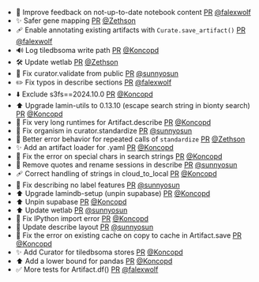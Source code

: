- 🚸 Improve feedback on not-up-to-date notebook content [PR](https://github.com/laminlabs/lamindb/pull/2284) [@falexwolf](https://github.com/falexwolf)
- ✨ Safer gene mapping [PR](https://github.com/laminlabs/lamindb/pull/2283) [@Zethson](https://github.com/Zethson)
- 🩹 Enable annotating existing artifacts with `Curate.save_artifact()` [PR](https://github.com/laminlabs/lamindb/pull/2280) [@falexwolf](https://github.com/falexwolf)
- 🔊 Log tiledbsoma write path [PR](https://github.com/laminlabs/lamindb/pull/2278) [@Koncopd](https://github.com/Koncopd)
- 🛠️ Update wetlab [PR](https://github.com/laminlabs/lamindb/pull/2277) [@Zethson](https://github.com/Zethson)
- 🐛 Fix curator.validate from public [PR](https://github.com/laminlabs/lamindb/pull/2275) [@sunnyosun](https://github.com/sunnyosun)
- ✏️ Fix typos in describe sections [PR](https://github.com/laminlabs/lamindb/pull/2271) [@falexwolf](https://github.com/falexwolf)
- ⬇️ Exclude s3fs==2024.10.0 [PR](https://github.com/laminlabs/lamindb-setup/pull/911) [@Koncopd](https://github.com/Koncopd)
- ⬆️ Upgrade lamin-utils to 0.13.10 (escape search string in bionty search) [PR](https://github.com/laminlabs/lamindb/pull/2274) [@Koncopd](https://github.com/Koncopd)
- 🐛 Fix very long runtimes for Artifact.describe [PR](https://github.com/laminlabs/lamindb/pull/2273) [@Koncopd](https://github.com/Koncopd)
- 🐛 Fix organism in curator.standardize [PR](https://github.com/laminlabs/lamindb/pull/2272) [@sunnyosun](https://github.com/sunnyosun)
- 🐛 Better error behavior for repeated calls of `standardize` [PR](https://github.com/laminlabs/lamindb/pull/2266) [@Zethson](https://github.com/Zethson)
- ✨ Add an artifact loader for .yaml [PR](https://github.com/laminlabs/lamindb/pull/2270) [@Koncopd](https://github.com/Koncopd)
- 🐛 Fix the error on special chars in search strings [PR](https://github.com/laminlabs/lamindb/pull/2261) [@Koncopd](https://github.com/Koncopd)
- 🎨 Remove quotes and rename sessions in describe [PR](https://github.com/laminlabs/lamindb/pull/2259) [@sunnyosun](https://github.com/sunnyosun)
- 🩹 Correct handling of strings in cloud_to_local [PR](https://github.com/laminlabs/lamindb-setup/pull/910) [@Koncopd](https://github.com/Koncopd)
- 🐛 Fix describing no label features [PR](https://github.com/laminlabs/lamindb/pull/2253) [@sunnyosun](https://github.com/sunnyosun)
- ⬆️ Upgrade lamindb-setup (unpin supabase) [PR](https://github.com/laminlabs/lamindb/pull/2252) [@Koncopd](https://github.com/Koncopd)
- ⬆️ Unpin supabase [PR](https://github.com/laminlabs/lamindb-setup/pull/909) [@Koncopd](https://github.com/Koncopd)
- ⬆️ Update wetlab [PR](https://github.com/laminlabs/lamindb/pull/2251) [@sunnyosun](https://github.com/sunnyosun)
- 🐛 Fix IPython import error [PR](https://github.com/laminlabs/lamindb/pull/2250) [@Koncopd](https://github.com/Koncopd)
- 🎨 Update describe layout [PR](https://github.com/laminlabs/lamindb/pull/2247) [@sunnyosun](https://github.com/sunnyosun)
- 🐛 Fix the error on existing cache on copy to cache in Artifact.save [PR](https://github.com/laminlabs/lamindb/pull/2248) [@Koncopd](https://github.com/Koncopd)
- ✨ Add Curator for tiledbsoma stores [PR](https://github.com/laminlabs/lamindb/pull/2228) [@Koncopd](https://github.com/Koncopd)
- ⬆️ Add a lower bound for pandas [PR](https://github.com/laminlabs/lamindb/pull/2242) [@Koncopd](https://github.com/Koncopd)
- ✅ More tests for Artifact.df() [PR](https://github.com/laminlabs/lamindb/pull/2241) [@falexwolf](https://github.com/falexwolf)
